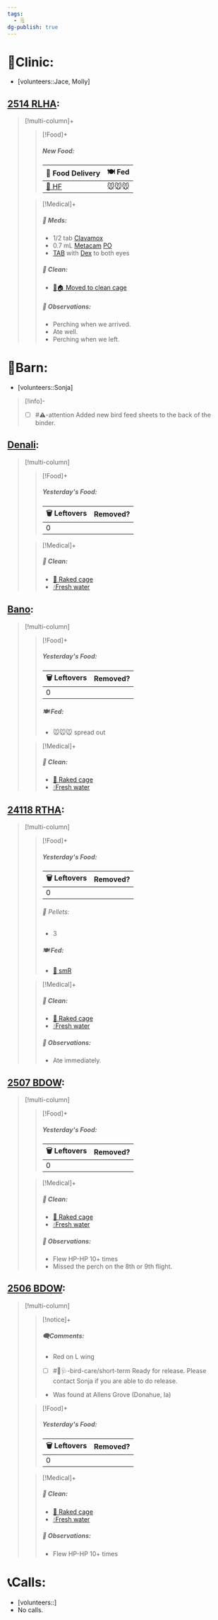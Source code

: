 ```yaml
---
tags:
  - 🗒️
dg-publish: true
---
```


# 🏥Clinic:
- [volunteers::Jace, Molly]

## [2514 RLHA](../RARE%20Birds/2514%20RLHA.md):
> [!multi-column]+
>
>> [!Food]+
>>##### New Food:
>> |🚚 Food Delivery| 🍽️ Fed|
>> |---|---|
>>|[🫱 HF](../Admin/Codes/Handfed.md)|🐭🐭🐭|
>>
>
>> [!Medical]+
>>##### 💊 Meds:
>> - 1/2 tab [Clavamox](../Admin/Codes/Medication/Clavamox.md)
>> - 0.7 mL [Metacam](../Admin/Codes/Medication/Metacam.md) [PO](../Admin/Codes/Per%20os.md)
>> - [TAB](../Admin/Codes/Medication/Triple%20Antibiotic.md) with [Dex](../Admin/Codes/Medication/Dexamethasone.md) to both eyes
>>
>>##### 🫧 Clean:
>> - [🧼🏠 Moved to clean cage](../Admin/Codes/Moved%20to%20clean%20cage.md)
>>
>> ##### 🔭 Observations:
>> - Perching when we arrived.
>> - Ate well.
>> - Perching when we left.

# 🏡Barn:
- [volunteers::Sonja]

> [!info]-
> - [ ] #⚠️-attention Added new bird feed sheets to the back of the binder.

## [Denali](../RARE%20Birds/Ed%20Birds/Denali.md):
> [!multi-column]
>
>> [!Food]+
>> ##### Yesterday's Food:
>> |🗑️ Leftovers| Removed?
>> |---|---|
>>|0|
>>
>
>> [!Medical]+
>>##### 🫧 Clean:
>>- [🧹 Raked cage](../Admin/Codes/Raked%20cage.md)
>>- [💧Fresh water](../Admin/Codes/Fresh%20water.md)
>>

## [Bano](../RARE%20Birds/Ed%20Birds/Bano.md):
> [!multi-column]
>
>> [!Food]+
>> ##### Yesterday's Food:
>> |🗑️ Leftovers| Removed?
>> |---|---|
>>|0|
>>
>> ##### 🍽️ Fed:
>> - 🐭🐭🐭 spread out
>
>> [!Medical]+
>>##### 🫧 Clean:
>>- [🧹 Raked cage](../Admin/Codes/Raked%20cage.md)
>>- [💧Fresh water](../Admin/Codes/Fresh%20water.md)
>>

## [24118 RTHA](../RARE%20Birds/24118%20RTHA.md):
> [!multi-column]
>
>> [!Food]+
>> ##### Yesterday's Food:
>> |🗑️ Leftovers| Removed?
>> |---|---|
>>|0|
>>
>>###### 💩 Pellets:
>>- 3
>>
>> ##### 🍽️ Fed:
>> - [🐀 smR](../Admin/Codes/Food/Small%20Rat.md)
>
>> [!Medical]+
>>##### 🫧 Clean:
>>- [🧹 Raked cage](../Admin/Codes/Raked%20cage.md)
>>- [💧Fresh water](../Admin/Codes/Fresh%20water.md)
>>
>> ##### 🔭 Observations:
>> - Ate immediately.

## [2507 BDOW](../RARE%20Birds/2507%20BDOW.md):
> [!multi-column]
>
>> [!Food]+
>> ##### Yesterday's Food:
>> |🗑️ Leftovers| Removed?
>> |---|---|
>>|0|
>>
>
>> [!Medical]+
>>##### 🫧 Clean:
>>- [🧹 Raked cage](../Admin/Codes/Raked%20cage.md)
>>- [💧Fresh water](../Admin/Codes/Fresh%20water.md)
>>
>> ##### 🔭 Observations:
>> - Flew HP-HP 10+ times
>> - Missed the perch on the 8th or 9th flight.

## [2506 BDOW](../RARE%20Birds/2506%20BDOW.md):
> [!multi-column]
>
>> [!notice]+
>> ##### 🗨️Comments:
>> - Red on L wing
>> - [ ] #🦅🩺-bird-care/short-term Ready for release. Please contact Sonja if you are able to do release.
>> - Was found at Allens Grove (Donahue, Ia)
>
>> [!Food]+
>> ##### Yesterday's Food:
>> |🗑️ Leftovers| Removed?
>> |---|---|
>>|0|
>>
>
>> [!Medical]+
>>##### 🫧 Clean:
>>- [🧹 Raked cage](../Admin/Codes/Raked%20cage.md)
>>- [💧Fresh water](../Admin/Codes/Fresh%20water.md)
>>
>> ##### 🔭 Observations:
>> - Flew HP-HP 10+ times

# 📞Calls:
- [volunteers::]
- No calls.
